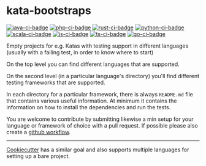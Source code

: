 # kata-bootstraps

[![java-ci-badge]][ci-actions]
[![php-ci-badge]][ci-actions]
[![rust-ci-badge]][ci-actions]
[![python-ci-badge]][ci-actions]
[![scala-ci-badge]][ci-actions]
[![js-ci-badge]][ci-actions]
[![ts-ci-badge]][ci-actions]
[![go-ci-badge]][ci-actions]


Empty projects for e.g. Katas with testing support in different languages
(usually with a failing test, in order to know where to start)

On the top level you can find different languages that are supported.

On the second level (in a particular language's directory) you'll find
different testing frameworks that are supported.

In each directory for a particular framework, there is always `README.md` file
that contains various useful information. At minimum it contains the
information on how to install the dependencies and run the tests.

You are welcome to contribute by submitting likewise a min setup for your language or framework of choice with a pull request. If possible please also create a [github workflow](https://help.github.com/en/actions/automating-your-workflow-with-github-actions/configuring-a-workflow#in-this-article).

----
[Cookiecutter](https://github.com/audreyr/cookiecutter) has a similar goal and also supports multiple languages for setting up a bare project.

[java-ci-badge]:../../../kata-bootstraps/workflows/Java%20CI/badge.svg "CI build status"
[php-ci-badge]:../../../kata-bootstraps/workflows/PHP%20CI/badge.svg "CI build status"
[rust-ci-badge]:../../../kata-bootstraps/workflows/Rust%20CI/badge.svg "CI build status"
[python-ci-badge]:../../../kata-bootstraps/workflows/Python%20CI/badge.svg "CI build status"
[scala-ci-badge]:../../../kata-bootstraps/workflows/Scala%20CI/badge.svg "CI build status"
[js-ci-badge]:../../../kata-bootstraps/workflows/js%20CI/badge.svg "CI build status"
[ts-ci-badge]:../../../kata-bootstraps/workflows/ts%20CI/badge.svg "CI build status"
[go-ci-badge]:../../../kata-bootstraps/workflows/GO%20CI/badge.svg "CI build status"
[ci-actions]:../../../kata-bootstraps/actions
